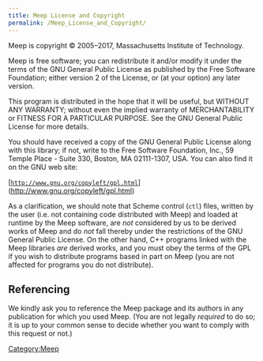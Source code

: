 ```yaml
---
title: Meep License and Copyright
permalink: /Meep_License_and_Copyright/
---
```


Meep is copyright © 2005–2017, Massachusetts Institute of Technology.

Meep is free software; you can redistribute it and/or modify it under the terms of the GNU General Public License as published by the Free Software Foundation; either version 2 of the License, or (at your option) any later version.

This program is distributed in the hope that it will be useful, but WITHOUT ANY WARRANTY; without even the implied warranty of MERCHANTABILITY or FITNESS FOR A PARTICULAR PURPOSE. See the GNU General Public License for more details.

You should have received a copy of the GNU General Public License along with this library; if not, write to the Free Software Foundation, Inc., 59 Temple Place - Suite 330, Boston, MA 02111-1307, USA. You can also find it on the GNU web site:


[[`http://www.gnu.org/copyleft/gpl.html`](http://www.gnu.org/copyleft/gpl.html)](http://www.gnu.org/copyleft/gpl.html)

As a clarification, we should note that Scheme control (`ctl`) files, written by the user (i.e. not containing code distributed with Meep) and loaded at runtime by the Meep software, are *not* considered by us to be derived works of Meep and do *not* fall thereby under the restrictions of the GNU General Public License. On the other hand, C++ programs linked with the Meep libraries *are* derived works, and you must obey the terms of the GPL if you wish to distribute programs based in part on Meep (you are not affected for programs you do not distribute).

Referencing
-----------

We kindly ask you to reference the Meep package and its authors in any publication for which you used Meep. (You are not legally *required* to do so; it is up to your common sense to decide whether you want to comply with this request or not.)

[Category:Meep](/Category:Meep "wikilink")